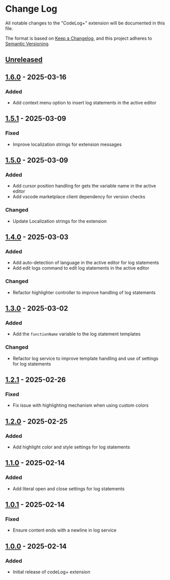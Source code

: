 # Change Log

All notable changes to the "CodeLog+" extension will be documented in this file.

The format is based on [Keep a Changelog](https://keepachangelog.com/en/1.0.0/),
and this project adheres to [Semantic Versioning](https://semver.org/spec/v2.0.0.html).

## [Unreleased]

## [1.6.0] - 2025-03-16

### Added

- Add context menu option to insert log statements in the active editor

## [1.5.1] - 2025-03-09

### Fixed

- Improve localization strings for extension messages

## [1.5.0] - 2025-03-09

### Added

- Add cursor position handling for gets the variable name in the active editor
- Add vscode marketplace client dependency for version checks

### Changed

- Update Localization strings for the extension

## [1.4.0] - 2025-03-03

### Added

- Add auto-detection of language in the active editor for log statements
- Add edit logs command to edit log statements in the active editor

### Changed

- Refactor highlighter controller to improve handling of log statements

## [1.3.0] - 2025-03-02

### Added

- Add the `functionName` variable to the log statement templates

### Changed

- Refactor log service to improve template handling and use of settings for log statements

## [1.2.1] - 2025-02-26

### Fixed

- Fix issue with highlighting mechanism when using custom colors

## [1.2.0] - 2025-02-25

### Added

- Add highlight color and style settings for log statements

## [1.1.0] - 2025-02-14

### Added

- Add literal open and close settings for log statements

## [1.0.1] - 2025-02-14

### Fixed

- Ensure content ends with a newline in log service

## [1.0.0] - 2025-02-14

### Added

- Initial release of codeLog+ extension

[Unreleased]: https://github.com/ManuelGil/vscode-code-log-plus/compare/v1.6.0...HEAD
[1.6.0]: https://github.com/ManuelGil/vscode-code-log-plus/compare/v1.5.1...v1.6.0
[1.5.1]: https://github.com/ManuelGil/vscode-code-log-plus/compare/v1.5.0...v1.5.1
[1.5.0]: https://github.com/ManuelGil/vscode-code-log-plus/compare/v1.4.0...v1.5.0
[1.4.0]: https://github.com/ManuelGil/vscode-code-log-plus/compare/v1.3.0...v1.4.0
[1.3.0]: https://github.com/ManuelGil/vscode-code-log-plus/compare/v1.2.1...v1.3.0
[1.2.1]: https://github.com/ManuelGil/vscode-code-log-plus/compare/v1.2.0...v1.2.1
[1.2.0]: https://github.com/ManuelGil/vscode-code-log-plus/compare/v1.1.0...v1.2.0
[1.1.0]: https.//github.com/ManuelGil/vscode-code-log-plus/compare/v1.0.1...v1.1.0
[1.0.1]: https://github.com/ManuelGil/vscode-code-log-plus/compare/v1.0.0...v1.0.1
[1.0.0]: https://github.com/ManuelGil/vscode-code-log-plus/releases/tag/v1.0.0
